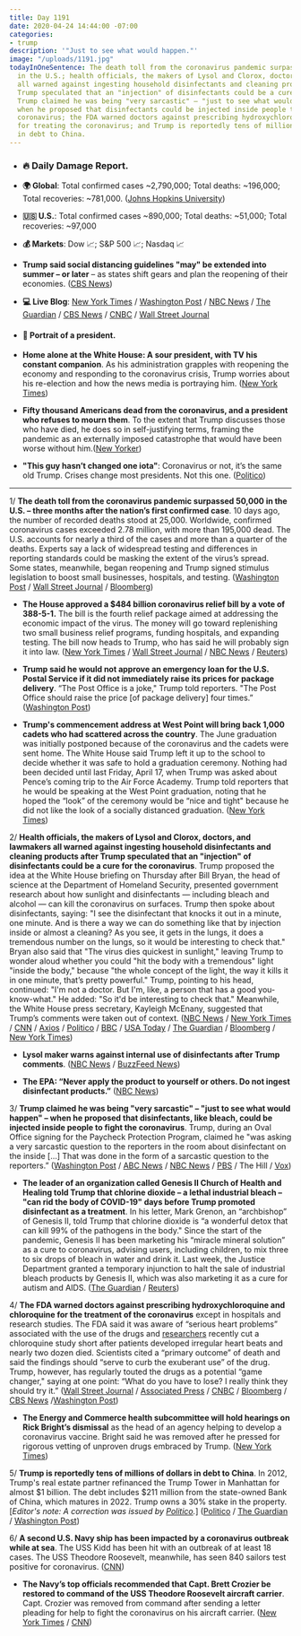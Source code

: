 ```yaml
---
title: Day 1191
date: 2020-04-24 14:44:00 -07:00
categories:
- trump
description: '"Just to see what would happen."'
image: "/uploads/1191.jpg"
todayInOneSentence: The death toll from the coronavirus pandemic surpassed 50,000
  in the U.S.; health officials, the makers of Lysol and Clorox, doctors, and lawmakers
  all warned against ingesting household disinfectants and cleaning products after
  Trump speculated that an "injection" of disinfectants could be a cure for the coronavirus;
  Trump claimed he was being "very sarcastic" – "just to see what would happen" –
  when he proposed that disinfectants could be injected inside people to fight the
  coronavirus; the FDA warned doctors against prescribing hydroxychloroquine and chloroquine
  for treating the coronavirus; and Trump is reportedly tens of millions of dollars
  in debt to China.
---
```


* ### 🔥 Daily Damage Report.

* **🌍 Global**: Total confirmed cases \~2,790,000; Total deaths: \~196,000; Total recoveries: \~781,000. ([Johns Hopkins University](https://coronavirus.jhu.edu/map.html))

* **🇺🇸 U.S.**: Total confirmed cases \~890,000; Total deaths: \~51,000; Total recoveries: \~97,000

* **💰 Markets**: Dow 📈; S&P 500 📈; Nasdaq 📈

* **Trump said social distancing guidelines "may" be extended into summer – or later** – as states shift gears and plan the reopening of their economies. ([CBS News](https://www.cbsnews.com/live-updates/coronavirus-update-covid-19-2020-04-24/#post-update-9209e786))

* **💻 Live Blog**: [New York Times](https://www.nytimes.com/2020/04/24/us/coronavirus-us-usa-updates.html?action=click&module=Spotlight&pgtype=Homepage) / [Washington Post](https://www.washingtonpost.com/world/2020/04/24/coronavirus-latest-news/) / [NBC News](https://www.nbcnews.com/health/health-news/live-blog/2020-04-24-coronavirus-news-n1191511) / [The Guardian](https://www.theguardian.com/world/live/2020/apr/24/coronavirus-us-live-news-trump-cuomo-georgia-cases-latest) / [CBS News](https://www.cbsnews.com/live-updates/coronavirus-update-covid-19-2020-04-24/) / [CNBC](https://www.cnbc.com/2020/04/24/coronavirus-latest-updates.html) / [Wall Street Journal](https://www.wsj.com/livecoverage/coronavirus-2020-04-24?mod=article_inline&mod=hp_lead_pos7&mod=article_inline)

* #### 👑 Portrait of a president.

* **Home alone at the White House: A sour president, with TV his constant companion**. As his administration grapples with reopening the economy and responding to the coronavirus crisis, Trump worries about his re-election and how the news media is portraying him. ([New York Times](https://www.nytimes.com/2020/04/23/us/politics/coronavirus-trump.html))

* **Fifty thousand Americans dead from the coronavirus, and a president who refuses to mourn them**. To the extent that Trump discusses those who have died, he does so in self-justifying terms, framing the pandemic as an externally imposed catastrophe that would have been worse without him.([New Yorker](https://www.newyorker.com/news/letter-from-trumps-washington/fifty-thousand-americans-dead-in-the-coronavirus-pandemic-and-a-president-who-refuses-to-mourn-them))

* **"This guy hasn’t changed one iota"**: Coronavirus or not, it’s the same old Trump. Crises change most presidents. Not this one. ([Politico](https://www.politico.com/news/2020/04/24/trump-coronavirus-same-207221))

---

1/ **The death toll from the coronavirus pandemic surpassed 50,000 in the U.S. – three months after the nation’s first confirmed case**. 10 days ago, the number of recorded deaths stood at 25,000. Worldwide, confirmed coronavirus cases exceeded 2.78 million, with more than 195,000 dead. The U.S. accounts for nearly a third of the cases and more than a quarter of the deaths. Experts say a lack of widespread testing and differences in reporting standards could be masking the extent of the virus’s spread. Some states, meanwhile, began reopening and Trump signed stimulus legislation to boost small businesses, hospitals, and testing. ([Washington Post](https://www.washingtonpost.com/nation/2020/04/24/us-coronavirus-death-toll-surpasses-50000/) / [Wall Street Journal](https://www.wsj.com/articles/coronavirus-latest-news-04-24-2020-11587719555?mod=hp_lead_pos1) / [Bloomberg](https://www.bloomberg.com/news/articles/2020-04-24/coronavirus-kills-50-000-in-u-s-epicenter-of-global-outbreak?sref=MIBMEEoj))

* **The House approved a $484 billion coronavirus relief bill by a vote of 388-5-1.** The bill is the fourth relief package aimed at addressing the economic impact of the virus. The money will go toward replenishing two small business relief programs, funding hospitals, and expanding testing. The bill now heads to Trump, who has said he will probably sign it into law. ([New York Times](https://www.nytimes.com/2020/04/23/us/politics/house-passes-relief-for-small-businesses-and-aid-for-hospitals-and-testing.html) / [Wall Street Journal](https://www.wsj.com/articles/trump-signs-coronavirus-stimulus-bill-as-focus-shifts-to-state-funding-11587749963) / [NBC News](https://www.nbcnews.com/politics/white-house/trump-expected-sign-interim-coronavirus-bill-tensions-rise-over-next-n1191711) / [Reuters](https://www.reuters.com/article/us-health-coronavirus-usa-congress-idUSKCN22525G))

* **Trump said he would not approve an emergency loan for the U.S. Postal Service if it did not immediately raise its prices for package delivery**. “The Post Office is a joke," Trump told reporters. "The Post Office should raise the price \[of package delivery\] four times.” ([Washington Post](https://www.washingtonpost.com/us-policy/2020/04/24/trump-postal-service-loan-treasury/))

* **Trump's commencement address at West Point will bring back 1,000 cadets who had scattered across the country**. The June graduation was initially postponed because of the coronavirus and the cadets were sent home. The White House said Trump left it up to the school to decide whether it was safe to hold a graduation ceremony. Nothing had been decided until last Friday, April 17, when Trump was asked about Pence’s coming trip to the Air Force Academy. Trump told reporters that he would be speaking at the West Point graduation, noting that he hoped the “look” of the ceremony would be “nice and tight" because he did not like the look of a socially distanced graduation. ([New York Times](https://www.nytimes.com/2020/04/24/us/politics/coronavirus-trump-west-point.html?action=click&module=Top%20Stories&pgtype=Homepage))

2/ **Health officials, the makers of Lysol and Clorox, doctors, and lawmakers all warned against ingesting household disinfectants and cleaning products after Trump speculated that an "injection" of disinfectants could be a cure for the coronavirus**. Trump proposed the idea at the White House briefing on Thursday after Bill Bryan, the head of science at the Department of Homeland Security, presented government research about how sunlight and disinfectants — including bleach and alcohol — can kill the coronavirus on surfaces. Trump then spoke about disinfectants, saying: "I see the disinfectant that knocks it out in a minute, one minute. And is there a way we can do something like that by injection inside or almost a cleaning? As you see, it gets in the lungs, it does a tremendous number on the lungs, so it would be interesting to check that." Bryan also said that "The virus dies quickest in sunlight," leaving Trump to wonder aloud whether you could "hit the body with a tremendous" light "inside the body," because "the whole concept of the light, the way it kills it in one minute, that’s pretty powerful." Trump, pointing to his head, continued: "I'm not a doctor. But I'm, like, a person that has a good you-know-what." He added: "So it'd be interesting to check that." Meanwhile, the White House press secretary, Kayleigh McEnany, suggested that Trump’s comments were taken out of context. ([NBC News](https://www.nbcnews.com/politics/donald-trump/trump-suggests-injection-disinfectant-beat-coronavirus-clean-lungs-n1191216) / [New York Times](https://www.nytimes.com/2020/04/24/us/politics/trump-inject-disinfectant-bleach-coronavirus.html) / [CNN](https://www.cnn.com/2020/04/24/business/lysol-disinfectant-trump-coronavirus) / [Axios](https://www.axios.com/lysol-maker-disinfectants-coronavirus-donald-trump-3ff8ef52-6cc2-40e3-9c26-cc953e48cbf7.html) / [Politico](https://www.politico.com/news/2020/04/23/trump-coronavirus-sunlight-205969) / [BBC](https://www.bbc.com/news/world-us-canada-52407177) / [USA Today](https://www.usatoday.com/story/news/politics/2020/04/23/coronavirus-trump-touts-study-light-humidity-weakening-covid/3008523001/) / [The Guardian](https://www.theguardian.com/world/2020/apr/23/trump-coronavirus-treatment-disinfectant) / [Bloomberg](https://www.bloomberg.com/news/articles/2020-04-23/coronavirus-dies-fastest-under-light-warm-and-humid-conditions?sref=MIBMEEoj) / [New York Times](https://www.nytimes.com/2020/04/24/health/sunlight-coronavirus-trump.html))

* **Lysol maker warns against internal use of disinfectants after Trump comments**. ([NBC News](https://www.nbcnews.com/politics/donald-trump/lysol-manufacturer-warns-against-internal-use-after-trump-comments-n1191586) / [BuzzFeed News](https://www.buzzfeed.com/emilyashton/coronavirus-donald-trump-disinfectant-warning))

* **The EPA: “Never apply the product to yourself or others. Do not ingest disinfectant products.”** ([NBC News](https://www.nbcnews.com/politics/politics-news/epa-reminding-people-use-disinfectant-only-surfaces-n1191656))

3/ **Trump claimed he was being "very sarcastic" – "just to see what would happen" – when he proposed that disinfectants, like bleach, could be injected inside people to fight the coronavirus**. Trump, during an Oval Office signing for the Paycheck Protection Program, claimed he "was asking a very sarcastic question to the reporters in the room about disinfectant on the inside \[...\] That was done in the form of a sarcastic question to the reporters.” ([Washington Post](https://www.washingtonpost.com/nation/2020/04/24/disinfectant-injection-coronavirus-trump/) / [ABC News](https://abcnews.go.com/Politics/warnings-trump-suggesting-disinfectant-ingestion-deadly-wh-claims/story?id=70328631) / [NBC News](https://www.nbcnews.com/politics/donald-trump/trump-says-he-was-being-sarcastic-comments-about-injecting-disinfectants-n1191991) / [PBS](https://www.pbs.org/newshour/politics/trump-says-he-was-being-sarcastic-about-disinfectant-and-the-virus) / The Hill / [Vox](https://www.vox.com/2020/4/24/21234730/trump-sarcastic-disinfectant-injections-coronavirus))

* **The leader of an organization called Genesis II Church of Health and Healing told Trump that chlorine dioxide – a lethal industrial bleach – "can rid the body of COVID-19" days before Trump promoted disinfectant as a treatment**. In his letter, Mark Grenon, an “archbishop” of Genesis II,  told Trump that chlorine dioxide is “a wonderful detox that can kill 99% of the pathogens in the body." Since the start of the pandemic, Genesis II has been marketing his “miracle mineral solution” as a cure to coronavirus, advising users, including children, to mix three to six drops of bleach in water and drink it. Last week, the Justice Department granted a temporary injunction to halt the sale of industrial bleach products by  Genesis II, which was also marketing it as a cure for autism and AIDS. ([The Guardian](https://www.theguardian.com/world/2020/apr/24/revealed-leader-group-peddling-bleach-cure-lobbied-trump-coronavirus?CMP=Share_iOSApp_Other) / [Reuters](https://www.reuters.com/article/us-health-coronavirus-trump-disinfectant/trumps-disinfectant-ideas-horrify-doctors-and-academics-idUSKCN2261N7))

4/ **The FDA warned doctors against prescribing hydroxychloroquine and chloroquine for the treatment of the coronavirus** except in hospitals and research studies. The FDA said it was aware of “serious heart problems” associated with the use of the drugs and [researchers](https://www.cnbc.com/2020/04/24/coronavirus-citing-a-primary-outcome-of-death-researchers-cut-chloroquine-study-short-over-safety-concerns.html) recently cut a chloroquine study short after patients developed irregular heart beats and nearly two dozen died. Scientists cited a “primary outcome” of death and said the findings should “serve to curb the exuberant use” of the drug. Trump, however, has regularly touted the drugs as a potential “game changer," saying at one point: “What do you have to lose? I really think they should try it.” ([Wall Street Journal](https://www.wsj.com/articles/fda-warns-against-use-of-chloroquine-outside-of-clinical-trials-11587745979) / [Associated Press](https://apnews.com/21249a99b29d7b2c8648acb1f01a9812) / [CNBC](https://www.cnbc.com/2020/04/24/fda-issues-warnings-on-chloroquine-and-hydroxychloroquine-after-serious-poisoning-and-death-reported.html) / [Bloomberg](https://www.bloomberg.com/news/articles/2020-04-24/fda-issues-safety-warning-on-drugs-trump-has-touted-for-covid-19?srnd=premium) / [CBS News](https://www.cbsnews.com/news/coronavirus-fda-warning-hydroxychloroquine-treating-covid-19/) /[Washington Post](https://www.washingtonpost.com/world/2020/04/24/coronavirus-latest-news/#link-CDSQAY6SSZDBPIAHBUQPLJEB7E))

* **The Energy and Commerce health subcommittee will hold hearings on Rick Bright’s dismissal** as the head of an agency helping to develop a coronavirus vaccine. Bright said he was removed after he pressed for rigorous vetting of unproven drugs embraced by Trump. ([New York Times](https://www.nytimes.com/2020/04/23/us/politics/rick-bright-trump-hydroxychloroquine.html))

5/ **Trump is reportedly tens of millions of dollars in debt to China**. In 2012, Trump's real estate partner refinanced the Trump Tower in Manhattan for almost $1 billion. The debt includes $211 million from the state-owned Bank of China, which matures in 2022. Trump owns a 30% stake in the property. [*Editor's note: A correction was issued by [Politico](https://www.politico.com/news/2020/04/27/politicos-reporting-on-president-trump-and-the-bank-of-china-214107).*] ([Politico](https://www.politico.com/news/2020/04/24/trump-biden-china-debt-205475) / [The Guardian](https://www.theguardian.com/us-news/2020/apr/24/donald-trump-bank-of-china-debt-report) / [Washington Post](https://www.washingtonpost.com/opinions/2020/04/24/trumps-emoluments-just-fancy-name-corruption/))

6/ **A second U.S. Navy ship has been impacted by a coronavirus outbreak while at sea**. The USS Kidd has been hit with an outbreak of at least 18 cases. The USS Theodore Roosevelt, meanwhile, has seen 840 sailors test positive for coronavirus. ([CNN](https://www.cnn.com/2020/04/24/politics/uss-kidd-coronavirus-outbreak/index.html))

* **The Navy’s top officials recommended that Capt. Brett Crozier be restored to command of the USS Theodore Roosevelt aircraft carrier**. Capt. Crozier was removed from command after sending a letter pleading for help to fight the coronavirus on his aircraft carrier. ([New York Times](https://www.nytimes.com/2020/04/24/us/politics/coronavirus-navy-roosevelt-brett-crozier.html) / [CNN](https://www.cnn.com/2020/04/24/politics/navy-recommend-reinstating-roosevelt-commander/))
